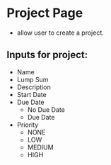 # Project Page

- allow user to create a project.

## Inputs for project:

- Name
- Lump Sum
- Description
- Start Date
- Due Date
  - No Due Date
  - Due Date
- Priority
  - NONE
  - LOW
  - MEDIUM
  - HIGH
